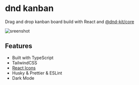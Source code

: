 # dnd kanban

Drag and drop kanban board build with React and [@dnd-kit/core](https://github.com/clauderic/dnd-kit)

![sreenshot](https://github.com/togawalk/dnd-kanban/assets/dnd-kanban.jpg)

## Features

- Built with TypeScript
- TailwindCSS
- [React Icons](https://www.npmjs.com/package/react-icons)
- Husky & Prettier & ESLint
- Dark Mode
